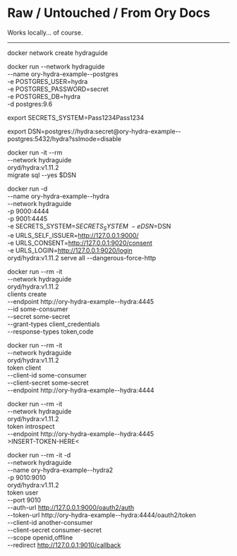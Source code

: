 # Raw / Untouched / From Ory Docs
Works locally... of course.

-----

docker network create hydraguide

docker run --network hydraguide \
  --name ory-hydra-example--postgres \
  -e POSTGRES_USER=hydra \
  -e POSTGRES_PASSWORD=secret \
  -e POSTGRES_DB=hydra \
  -d postgres:9.6

export SECRETS_SYSTEM=Pass1234Pass1234

export DSN=postgres://hydra:secret@ory-hydra-example--postgres:5432/hydra?sslmode=disable

docker run -it --rm \
  --network hydraguide \
  oryd/hydra:v1.11.2 \
  migrate sql --yes $DSN

docker run -d \
  --name ory-hydra-example--hydra \
  --network hydraguide \
  -p 9000:4444 \
  -p 9001:4445 \
  -e SECRETS_SYSTEM=$SECRETS_SYSTEM \
  -e DSN=$DSN \
  -e URLS_SELF_ISSUER=http://127.0.0.1:9000/ \
  -e URLS_CONSENT=http://127.0.0.1:9020/consent \
  -e URLS_LOGIN=http://127.0.0.1:9020/login \
  oryd/hydra:v1.11.2 serve all --dangerous-force-http

docker run --rm -it \
  --network hydraguide \
  oryd/hydra:v1.11.2 \
  clients create \
    --endpoint http://ory-hydra-example--hydra:4445 \
    --id some-consumer \
    --secret some-secret \
    --grant-types client_credentials \
    --response-types token,code

docker run --rm -it \
  --network hydraguide \
  oryd/hydra:v1.11.2 \
  token client \
    --client-id some-consumer \
    --client-secret some-secret \
    --endpoint http://ory-hydra-example--hydra:4444

docker run --rm -it \
  --network hydraguide \
  oryd/hydra:v1.11.2 \
  token introspect \
    --endpoint http://ory-hydra-example--hydra:4445 \
    >INSERT-TOKEN-HERE<

docker run --rm -it -d \
  --network hydraguide \
  --name ory-hydra-example--hydra2 \
  -p 9010:9010 \
  oryd/hydra:v1.11.2 \
  token user \
    --port 9010 \
    --auth-url http://127.0.0.1:9000/oauth2/auth \
    --token-url http://ory-hydra-example--hydra:4444/oauth2/token \
    --client-id another-consumer \
    --client-secret consumer-secret \
    --scope openid,offline \
    --redirect http://127.0.0.1:9010/callback